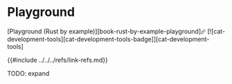 # Playground

[Playground (Rust by example)][book-rust-by-example-playground]⮳  [![cat-development-tools][cat-development-tools-badge]][cat-development-tools]

{{#include ../../../refs/link-refs.md}}

<div class="hidden">
TODO: expand
</div>
